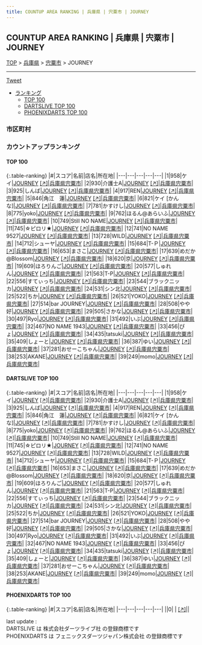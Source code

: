 ```yaml
---
title: COUNTUP AREA RANKING | 兵庫県 | 宍粟市 | JOURNEY
---
```

## COUNTUP AREA RANKING | 兵庫県 | 宍粟市 | JOURNEY

[TOP](/darts/rank/) > [兵庫県](/darts/rank/兵庫県/) > [宍粟市](/darts/rank/兵庫県/宍粟市/) > JOURNEY

___

<a href="https://twitter.com/share?ref_src=twsrc%5Etfw" data-text="COUNTUP AREA RANKING | 兵庫県宍粟市JOURNEY" class="twitter-share-button" data-hashtags="DARTSLIVE,PHOENIXDARTS,darts,ダーツ" data-show-count="false">Tweet</a>

* [ランキング](#カウントアップランキング)
    * [TOP 100](#top-100)
    * [DARTSLIVE TOP 100](#dartslive-top-100)
    * [PHOENIXDARTS TOP 100](#phoenixdarts-top-100)

### 市区町村

<ul>

</ul>

### カウントアップランキング

#### TOP 100



{:.table-ranking}
|#|スコア|名前|店名|所在地|
|---|---|---|---|---|
|1|958|<span class="rank-name-dl">ケイ</span>|<a href="/darts/rank/shops/ee4801dc0cf94baa774c926eb736cb5a.html">JOURNEY</a> <a href="https://search.dartslive.com/jp/shop/ee4801dc0cf94baa774c926eb736cb5a">[↗]</a>|<a href="/darts/rank/兵庫県/宍粟市">兵庫県宍粟市</a>|
|2|930|<span class="rank-name-dl">介護士A</span>|<a href="/darts/rank/shops/ee4801dc0cf94baa774c926eb736cb5a.html">JOURNEY</a> <a href="https://search.dartslive.com/jp/shop/ee4801dc0cf94baa774c926eb736cb5a">[↗]</a>|<a href="/darts/rank/兵庫県/宍粟市">兵庫県宍粟市</a>|
|3|925|<span class="rank-name-dl">しんば</span>|<a href="/darts/rank/shops/ee4801dc0cf94baa774c926eb736cb5a.html">JOURNEY</a> <a href="https://search.dartslive.com/jp/shop/ee4801dc0cf94baa774c926eb736cb5a">[↗]</a>|<a href="/darts/rank/兵庫県/宍粟市">兵庫県宍粟市</a>|
|4|917|<span class="rank-name-dl">REN</span>|<a href="/darts/rank/shops/ee4801dc0cf94baa774c926eb736cb5a.html">JOURNEY</a> <a href="https://search.dartslive.com/jp/shop/ee4801dc0cf94baa774c926eb736cb5a">[↗]</a>|<a href="/darts/rank/兵庫県/宍粟市">兵庫県宍粟市</a>|
|5|846|<span class="rank-name-dl">角江　蓮</span>|<a href="/darts/rank/shops/ee4801dc0cf94baa774c926eb736cb5a.html">JOURNEY</a> <a href="https://search.dartslive.com/jp/shop/ee4801dc0cf94baa774c926eb736cb5a">[↗]</a>|<a href="/darts/rank/兵庫県/宍粟市">兵庫県宍粟市</a>|
|6|821|<span class="rank-name-dl">ケイ [かんな]</span>|<a href="/darts/rank/shops/ee4801dc0cf94baa774c926eb736cb5a.html">JOURNEY</a> <a href="https://search.dartslive.com/jp/shop/ee4801dc0cf94baa774c926eb736cb5a">[↗]</a>|<a href="/darts/rank/兵庫県/宍粟市">兵庫県宍粟市</a>|
|7|781|<span class="rank-name-dl">かすけし</span>|<a href="/darts/rank/shops/ee4801dc0cf94baa774c926eb736cb5a.html">JOURNEY</a> <a href="https://search.dartslive.com/jp/shop/ee4801dc0cf94baa774c926eb736cb5a">[↗]</a>|<a href="/darts/rank/兵庫県/宍粟市">兵庫県宍粟市</a>|
|8|775|<span class="rank-name-dl">yoko</span>|<a href="/darts/rank/shops/ee4801dc0cf94baa774c926eb736cb5a.html">JOURNEY</a> <a href="https://search.dartslive.com/jp/shop/ee4801dc0cf94baa774c926eb736cb5a">[↗]</a>|<a href="/darts/rank/兵庫県/宍粟市">兵庫県宍粟市</a>|
|9|762|<span class="rank-name-dl">ほるん@あらいふ</span>|<a href="/darts/rank/shops/ee4801dc0cf94baa774c926eb736cb5a.html">JOURNEY</a> <a href="https://search.dartslive.com/jp/shop/ee4801dc0cf94baa774c926eb736cb5a">[↗]</a>|<a href="/darts/rank/兵庫県/宍粟市">兵庫県宍粟市</a>|
|10|749|<span class="rank-name-dl">Still NO NAME</span>|<a href="/darts/rank/shops/ee4801dc0cf94baa774c926eb736cb5a.html">JOURNEY</a> <a href="https://search.dartslive.com/jp/shop/ee4801dc0cf94baa774c926eb736cb5a">[↗]</a>|<a href="/darts/rank/兵庫県/宍粟市">兵庫県宍粟市</a>|
|11|745|<span class="rank-name-dl">☆ピロリ★</span>|<a href="/darts/rank/shops/ee4801dc0cf94baa774c926eb736cb5a.html">JOURNEY</a> <a href="https://search.dartslive.com/jp/shop/ee4801dc0cf94baa774c926eb736cb5a">[↗]</a>|<a href="/darts/rank/兵庫県/宍粟市">兵庫県宍粟市</a>|
|12|741|<span class="rank-name-dl">NO NAME 9527</span>|<a href="/darts/rank/shops/ee4801dc0cf94baa774c926eb736cb5a.html">JOURNEY</a> <a href="https://search.dartslive.com/jp/shop/ee4801dc0cf94baa774c926eb736cb5a">[↗]</a>|<a href="/darts/rank/兵庫県/宍粟市">兵庫県宍粟市</a>|
|13|728|<span class="rank-name-dl">WILD</span>|<a href="/darts/rank/shops/ee4801dc0cf94baa774c926eb736cb5a.html">JOURNEY</a> <a href="https://search.dartslive.com/jp/shop/ee4801dc0cf94baa774c926eb736cb5a">[↗]</a>|<a href="/darts/rank/兵庫県/宍粟市">兵庫県宍粟市</a>|
|14|712|<span class="rank-name-dl">シューヤ</span>|<a href="/darts/rank/shops/ee4801dc0cf94baa774c926eb736cb5a.html">JOURNEY</a> <a href="https://search.dartslive.com/jp/shop/ee4801dc0cf94baa774c926eb736cb5a">[↗]</a>|<a href="/darts/rank/兵庫県/宍粟市">兵庫県宍粟市</a>|
|15|684|<span class="rank-name-dl">T-Ｐ</span>|<a href="/darts/rank/shops/ee4801dc0cf94baa774c926eb736cb5a.html">JOURNEY</a> <a href="https://search.dartslive.com/jp/shop/ee4801dc0cf94baa774c926eb736cb5a">[↗]</a>|<a href="/darts/rank/兵庫県/宍粟市">兵庫県宍粟市</a>|
|16|653|<span class="rank-name-dl">まさこ</span>|<a href="/darts/rank/shops/ee4801dc0cf94baa774c926eb736cb5a.html">JOURNEY</a> <a href="https://search.dartslive.com/jp/shop/ee4801dc0cf94baa774c926eb736cb5a">[↗]</a>|<a href="/darts/rank/兵庫県/宍粟市">兵庫県宍粟市</a>|
|17|639|<span class="rank-name-dl">めだか@Blossom</span>|<a href="/darts/rank/shops/ee4801dc0cf94baa774c926eb736cb5a.html">JOURNEY</a> <a href="https://search.dartslive.com/jp/shop/ee4801dc0cf94baa774c926eb736cb5a">[↗]</a>|<a href="/darts/rank/兵庫県/宍粟市">兵庫県宍粟市</a>|
|18|620|<span class="rank-name-dl">京</span>|<a href="/darts/rank/shops/ee4801dc0cf94baa774c926eb736cb5a.html">JOURNEY</a> <a href="https://search.dartslive.com/jp/shop/ee4801dc0cf94baa774c926eb736cb5a">[↗]</a>|<a href="/darts/rank/兵庫県/宍粟市">兵庫県宍粟市</a>|
|19|609|<span class="rank-name-dl">ほろりんご</span>|<a href="/darts/rank/shops/ee4801dc0cf94baa774c926eb736cb5a.html">JOURNEY</a> <a href="https://search.dartslive.com/jp/shop/ee4801dc0cf94baa774c926eb736cb5a">[↗]</a>|<a href="/darts/rank/兵庫県/宍粟市">兵庫県宍粟市</a>|
|20|577|<span class="rank-name-dl">しゅれん</span>|<a href="/darts/rank/shops/ee4801dc0cf94baa774c926eb736cb5a.html">JOURNEY</a> <a href="https://search.dartslive.com/jp/shop/ee4801dc0cf94baa774c926eb736cb5a">[↗]</a>|<a href="/darts/rank/兵庫県/宍粟市">兵庫県宍粟市</a>|
|21|563|<span class="rank-name-dl">T-P</span>|<a href="/darts/rank/shops/ee4801dc0cf94baa774c926eb736cb5a.html">JOURNEY</a> <a href="https://search.dartslive.com/jp/shop/ee4801dc0cf94baa774c926eb736cb5a">[↗]</a>|<a href="/darts/rank/兵庫県/宍粟市">兵庫県宍粟市</a>|
|22|556|<span class="rank-name-dl">すてぃっち</span>|<a href="/darts/rank/shops/ee4801dc0cf94baa774c926eb736cb5a.html">JOURNEY</a> <a href="https://search.dartslive.com/jp/shop/ee4801dc0cf94baa774c926eb736cb5a">[↗]</a>|<a href="/darts/rank/兵庫県/宍粟市">兵庫県宍粟市</a>|
|23|544|<span class="rank-name-dl">ブラックニッカ</span>|<a href="/darts/rank/shops/ee4801dc0cf94baa774c926eb736cb5a.html">JOURNEY</a> <a href="https://search.dartslive.com/jp/shop/ee4801dc0cf94baa774c926eb736cb5a">[↗]</a>|<a href="/darts/rank/兵庫県/宍粟市">兵庫県宍粟市</a>|
|24|531|<span class="rank-name-dl">シン北</span>|<a href="/darts/rank/shops/ee4801dc0cf94baa774c926eb736cb5a.html">JOURNEY</a> <a href="https://search.dartslive.com/jp/shop/ee4801dc0cf94baa774c926eb736cb5a">[↗]</a>|<a href="/darts/rank/兵庫県/宍粟市">兵庫県宍粟市</a>|
|25|522|<span class="rank-name-dl">ちか</span>|<a href="/darts/rank/shops/ee4801dc0cf94baa774c926eb736cb5a.html">JOURNEY</a> <a href="https://search.dartslive.com/jp/shop/ee4801dc0cf94baa774c926eb736cb5a">[↗]</a>|<a href="/darts/rank/兵庫県/宍粟市">兵庫県宍粟市</a>|
|26|521|<span class="rank-name-dl">YOKO</span>|<a href="/darts/rank/shops/ee4801dc0cf94baa774c926eb736cb5a.html">JOURNEY</a> <a href="https://search.dartslive.com/jp/shop/ee4801dc0cf94baa774c926eb736cb5a">[↗]</a>|<a href="/darts/rank/兵庫県/宍粟市">兵庫県宍粟市</a>|
|27|514|<span class="rank-name-dl">bar JOURNEY</span>|<a href="/darts/rank/shops/ee4801dc0cf94baa774c926eb736cb5a.html">JOURNEY</a> <a href="https://search.dartslive.com/jp/shop/ee4801dc0cf94baa774c926eb736cb5a">[↗]</a>|<a href="/darts/rank/兵庫県/宍粟市">兵庫県宍粟市</a>|
|28|508|<span class="rank-name-dl">やや好</span>|<a href="/darts/rank/shops/ee4801dc0cf94baa774c926eb736cb5a.html">JOURNEY</a> <a href="https://search.dartslive.com/jp/shop/ee4801dc0cf94baa774c926eb736cb5a">[↗]</a>|<a href="/darts/rank/兵庫県/宍粟市">兵庫県宍粟市</a>|
|29|505|<span class="rank-name-dl">さかな</span>|<a href="/darts/rank/shops/ee4801dc0cf94baa774c926eb736cb5a.html">JOURNEY</a> <a href="https://search.dartslive.com/jp/shop/ee4801dc0cf94baa774c926eb736cb5a">[↗]</a>|<a href="/darts/rank/兵庫県/宍粟市">兵庫県宍粟市</a>|
|30|497|<span class="rank-name-dl">Ryo</span>|<a href="/darts/rank/shops/ee4801dc0cf94baa774c926eb736cb5a.html">JOURNEY</a> <a href="https://search.dartslive.com/jp/shop/ee4801dc0cf94baa774c926eb736cb5a">[↗]</a>|<a href="/darts/rank/兵庫県/宍粟市">兵庫県宍粟市</a>|
|31|492|<span class="rank-name-dl">いぶ</span>|<a href="/darts/rank/shops/ee4801dc0cf94baa774c926eb736cb5a.html">JOURNEY</a> <a href="https://search.dartslive.com/jp/shop/ee4801dc0cf94baa774c926eb736cb5a">[↗]</a>|<a href="/darts/rank/兵庫県/宍粟市">兵庫県宍粟市</a>|
|32|467|<span class="rank-name-dl">NO NAME 1943</span>|<a href="/darts/rank/shops/ee4801dc0cf94baa774c926eb736cb5a.html">JOURNEY</a> <a href="https://search.dartslive.com/jp/shop/ee4801dc0cf94baa774c926eb736cb5a">[↗]</a>|<a href="/darts/rank/兵庫県/宍粟市">兵庫県宍粟市</a>|
|33|456|<span class="rank-name-dl">ぴょ</span>|<a href="/darts/rank/shops/ee4801dc0cf94baa774c926eb736cb5a.html">JOURNEY</a> <a href="https://search.dartslive.com/jp/shop/ee4801dc0cf94baa774c926eb736cb5a">[↗]</a>|<a href="/darts/rank/兵庫県/宍粟市">兵庫県宍粟市</a>|
|34|435|<span class="rank-name-dl">tatsuki</span>|<a href="/darts/rank/shops/ee4801dc0cf94baa774c926eb736cb5a.html">JOURNEY</a> <a href="https://search.dartslive.com/jp/shop/ee4801dc0cf94baa774c926eb736cb5a">[↗]</a>|<a href="/darts/rank/兵庫県/宍粟市">兵庫県宍粟市</a>|
|35|409|<span class="rank-name-dl">しょーと</span>|<a href="/darts/rank/shops/ee4801dc0cf94baa774c926eb736cb5a.html">JOURNEY</a> <a href="https://search.dartslive.com/jp/shop/ee4801dc0cf94baa774c926eb736cb5a">[↗]</a>|<a href="/darts/rank/兵庫県/宍粟市">兵庫県宍粟市</a>|
|36|387|<span class="rank-name-dl">ゆい</span>|<a href="/darts/rank/shops/ee4801dc0cf94baa774c926eb736cb5a.html">JOURNEY</a> <a href="https://search.dartslive.com/jp/shop/ee4801dc0cf94baa774c926eb736cb5a">[↗]</a>|<a href="/darts/rank/兵庫県/宍粟市">兵庫県宍粟市</a>|
|37|281|<span class="rank-name-dl">おせーこちゃん</span>|<a href="/darts/rank/shops/ee4801dc0cf94baa774c926eb736cb5a.html">JOURNEY</a> <a href="https://search.dartslive.com/jp/shop/ee4801dc0cf94baa774c926eb736cb5a">[↗]</a>|<a href="/darts/rank/兵庫県/宍粟市">兵庫県宍粟市</a>|
|38|253|<span class="rank-name-dl">AKANE</span>|<a href="/darts/rank/shops/ee4801dc0cf94baa774c926eb736cb5a.html">JOURNEY</a> <a href="https://search.dartslive.com/jp/shop/ee4801dc0cf94baa774c926eb736cb5a">[↗]</a>|<a href="/darts/rank/兵庫県/宍粟市">兵庫県宍粟市</a>|
|39|249|<span class="rank-name-dl">momo</span>|<a href="/darts/rank/shops/ee4801dc0cf94baa774c926eb736cb5a.html">JOURNEY</a> <a href="https://search.dartslive.com/jp/shop/ee4801dc0cf94baa774c926eb736cb5a">[↗]</a>|<a href="/darts/rank/兵庫県/宍粟市">兵庫県宍粟市</a>|


#### DARTSLIVE TOP 100



{:.table-ranking}
|#|スコア|名前|店名|所在地|
|---|---|---|---|---|
|1|958|<span class="rank-name-dl">ケイ</span>|<a href="/darts/rank/shops/ee4801dc0cf94baa774c926eb736cb5a.html">JOURNEY</a> <a href="https://search.dartslive.com/jp/shop/ee4801dc0cf94baa774c926eb736cb5a">[↗]</a>|<a href="/darts/rank/兵庫県/宍粟市">兵庫県宍粟市</a>|
|2|930|<span class="rank-name-dl">介護士A</span>|<a href="/darts/rank/shops/ee4801dc0cf94baa774c926eb736cb5a.html">JOURNEY</a> <a href="https://search.dartslive.com/jp/shop/ee4801dc0cf94baa774c926eb736cb5a">[↗]</a>|<a href="/darts/rank/兵庫県/宍粟市">兵庫県宍粟市</a>|
|3|925|<span class="rank-name-dl">しんば</span>|<a href="/darts/rank/shops/ee4801dc0cf94baa774c926eb736cb5a.html">JOURNEY</a> <a href="https://search.dartslive.com/jp/shop/ee4801dc0cf94baa774c926eb736cb5a">[↗]</a>|<a href="/darts/rank/兵庫県/宍粟市">兵庫県宍粟市</a>|
|4|917|<span class="rank-name-dl">REN</span>|<a href="/darts/rank/shops/ee4801dc0cf94baa774c926eb736cb5a.html">JOURNEY</a> <a href="https://search.dartslive.com/jp/shop/ee4801dc0cf94baa774c926eb736cb5a">[↗]</a>|<a href="/darts/rank/兵庫県/宍粟市">兵庫県宍粟市</a>|
|5|846|<span class="rank-name-dl">角江　蓮</span>|<a href="/darts/rank/shops/ee4801dc0cf94baa774c926eb736cb5a.html">JOURNEY</a> <a href="https://search.dartslive.com/jp/shop/ee4801dc0cf94baa774c926eb736cb5a">[↗]</a>|<a href="/darts/rank/兵庫県/宍粟市">兵庫県宍粟市</a>|
|6|821|<span class="rank-name-dl">ケイ [かんな]</span>|<a href="/darts/rank/shops/ee4801dc0cf94baa774c926eb736cb5a.html">JOURNEY</a> <a href="https://search.dartslive.com/jp/shop/ee4801dc0cf94baa774c926eb736cb5a">[↗]</a>|<a href="/darts/rank/兵庫県/宍粟市">兵庫県宍粟市</a>|
|7|781|<span class="rank-name-dl">かすけし</span>|<a href="/darts/rank/shops/ee4801dc0cf94baa774c926eb736cb5a.html">JOURNEY</a> <a href="https://search.dartslive.com/jp/shop/ee4801dc0cf94baa774c926eb736cb5a">[↗]</a>|<a href="/darts/rank/兵庫県/宍粟市">兵庫県宍粟市</a>|
|8|775|<span class="rank-name-dl">yoko</span>|<a href="/darts/rank/shops/ee4801dc0cf94baa774c926eb736cb5a.html">JOURNEY</a> <a href="https://search.dartslive.com/jp/shop/ee4801dc0cf94baa774c926eb736cb5a">[↗]</a>|<a href="/darts/rank/兵庫県/宍粟市">兵庫県宍粟市</a>|
|9|762|<span class="rank-name-dl">ほるん@あらいふ</span>|<a href="/darts/rank/shops/ee4801dc0cf94baa774c926eb736cb5a.html">JOURNEY</a> <a href="https://search.dartslive.com/jp/shop/ee4801dc0cf94baa774c926eb736cb5a">[↗]</a>|<a href="/darts/rank/兵庫県/宍粟市">兵庫県宍粟市</a>|
|10|749|<span class="rank-name-dl">Still NO NAME</span>|<a href="/darts/rank/shops/ee4801dc0cf94baa774c926eb736cb5a.html">JOURNEY</a> <a href="https://search.dartslive.com/jp/shop/ee4801dc0cf94baa774c926eb736cb5a">[↗]</a>|<a href="/darts/rank/兵庫県/宍粟市">兵庫県宍粟市</a>|
|11|745|<span class="rank-name-dl">☆ピロリ★</span>|<a href="/darts/rank/shops/ee4801dc0cf94baa774c926eb736cb5a.html">JOURNEY</a> <a href="https://search.dartslive.com/jp/shop/ee4801dc0cf94baa774c926eb736cb5a">[↗]</a>|<a href="/darts/rank/兵庫県/宍粟市">兵庫県宍粟市</a>|
|12|741|<span class="rank-name-dl">NO NAME 9527</span>|<a href="/darts/rank/shops/ee4801dc0cf94baa774c926eb736cb5a.html">JOURNEY</a> <a href="https://search.dartslive.com/jp/shop/ee4801dc0cf94baa774c926eb736cb5a">[↗]</a>|<a href="/darts/rank/兵庫県/宍粟市">兵庫県宍粟市</a>|
|13|728|<span class="rank-name-dl">WILD</span>|<a href="/darts/rank/shops/ee4801dc0cf94baa774c926eb736cb5a.html">JOURNEY</a> <a href="https://search.dartslive.com/jp/shop/ee4801dc0cf94baa774c926eb736cb5a">[↗]</a>|<a href="/darts/rank/兵庫県/宍粟市">兵庫県宍粟市</a>|
|14|712|<span class="rank-name-dl">シューヤ</span>|<a href="/darts/rank/shops/ee4801dc0cf94baa774c926eb736cb5a.html">JOURNEY</a> <a href="https://search.dartslive.com/jp/shop/ee4801dc0cf94baa774c926eb736cb5a">[↗]</a>|<a href="/darts/rank/兵庫県/宍粟市">兵庫県宍粟市</a>|
|15|684|<span class="rank-name-dl">T-Ｐ</span>|<a href="/darts/rank/shops/ee4801dc0cf94baa774c926eb736cb5a.html">JOURNEY</a> <a href="https://search.dartslive.com/jp/shop/ee4801dc0cf94baa774c926eb736cb5a">[↗]</a>|<a href="/darts/rank/兵庫県/宍粟市">兵庫県宍粟市</a>|
|16|653|<span class="rank-name-dl">まさこ</span>|<a href="/darts/rank/shops/ee4801dc0cf94baa774c926eb736cb5a.html">JOURNEY</a> <a href="https://search.dartslive.com/jp/shop/ee4801dc0cf94baa774c926eb736cb5a">[↗]</a>|<a href="/darts/rank/兵庫県/宍粟市">兵庫県宍粟市</a>|
|17|639|<span class="rank-name-dl">めだか@Blossom</span>|<a href="/darts/rank/shops/ee4801dc0cf94baa774c926eb736cb5a.html">JOURNEY</a> <a href="https://search.dartslive.com/jp/shop/ee4801dc0cf94baa774c926eb736cb5a">[↗]</a>|<a href="/darts/rank/兵庫県/宍粟市">兵庫県宍粟市</a>|
|18|620|<span class="rank-name-dl">京</span>|<a href="/darts/rank/shops/ee4801dc0cf94baa774c926eb736cb5a.html">JOURNEY</a> <a href="https://search.dartslive.com/jp/shop/ee4801dc0cf94baa774c926eb736cb5a">[↗]</a>|<a href="/darts/rank/兵庫県/宍粟市">兵庫県宍粟市</a>|
|19|609|<span class="rank-name-dl">ほろりんご</span>|<a href="/darts/rank/shops/ee4801dc0cf94baa774c926eb736cb5a.html">JOURNEY</a> <a href="https://search.dartslive.com/jp/shop/ee4801dc0cf94baa774c926eb736cb5a">[↗]</a>|<a href="/darts/rank/兵庫県/宍粟市">兵庫県宍粟市</a>|
|20|577|<span class="rank-name-dl">しゅれん</span>|<a href="/darts/rank/shops/ee4801dc0cf94baa774c926eb736cb5a.html">JOURNEY</a> <a href="https://search.dartslive.com/jp/shop/ee4801dc0cf94baa774c926eb736cb5a">[↗]</a>|<a href="/darts/rank/兵庫県/宍粟市">兵庫県宍粟市</a>|
|21|563|<span class="rank-name-dl">T-P</span>|<a href="/darts/rank/shops/ee4801dc0cf94baa774c926eb736cb5a.html">JOURNEY</a> <a href="https://search.dartslive.com/jp/shop/ee4801dc0cf94baa774c926eb736cb5a">[↗]</a>|<a href="/darts/rank/兵庫県/宍粟市">兵庫県宍粟市</a>|
|22|556|<span class="rank-name-dl">すてぃっち</span>|<a href="/darts/rank/shops/ee4801dc0cf94baa774c926eb736cb5a.html">JOURNEY</a> <a href="https://search.dartslive.com/jp/shop/ee4801dc0cf94baa774c926eb736cb5a">[↗]</a>|<a href="/darts/rank/兵庫県/宍粟市">兵庫県宍粟市</a>|
|23|544|<span class="rank-name-dl">ブラックニッカ</span>|<a href="/darts/rank/shops/ee4801dc0cf94baa774c926eb736cb5a.html">JOURNEY</a> <a href="https://search.dartslive.com/jp/shop/ee4801dc0cf94baa774c926eb736cb5a">[↗]</a>|<a href="/darts/rank/兵庫県/宍粟市">兵庫県宍粟市</a>|
|24|531|<span class="rank-name-dl">シン北</span>|<a href="/darts/rank/shops/ee4801dc0cf94baa774c926eb736cb5a.html">JOURNEY</a> <a href="https://search.dartslive.com/jp/shop/ee4801dc0cf94baa774c926eb736cb5a">[↗]</a>|<a href="/darts/rank/兵庫県/宍粟市">兵庫県宍粟市</a>|
|25|522|<span class="rank-name-dl">ちか</span>|<a href="/darts/rank/shops/ee4801dc0cf94baa774c926eb736cb5a.html">JOURNEY</a> <a href="https://search.dartslive.com/jp/shop/ee4801dc0cf94baa774c926eb736cb5a">[↗]</a>|<a href="/darts/rank/兵庫県/宍粟市">兵庫県宍粟市</a>|
|26|521|<span class="rank-name-dl">YOKO</span>|<a href="/darts/rank/shops/ee4801dc0cf94baa774c926eb736cb5a.html">JOURNEY</a> <a href="https://search.dartslive.com/jp/shop/ee4801dc0cf94baa774c926eb736cb5a">[↗]</a>|<a href="/darts/rank/兵庫県/宍粟市">兵庫県宍粟市</a>|
|27|514|<span class="rank-name-dl">bar JOURNEY</span>|<a href="/darts/rank/shops/ee4801dc0cf94baa774c926eb736cb5a.html">JOURNEY</a> <a href="https://search.dartslive.com/jp/shop/ee4801dc0cf94baa774c926eb736cb5a">[↗]</a>|<a href="/darts/rank/兵庫県/宍粟市">兵庫県宍粟市</a>|
|28|508|<span class="rank-name-dl">やや好</span>|<a href="/darts/rank/shops/ee4801dc0cf94baa774c926eb736cb5a.html">JOURNEY</a> <a href="https://search.dartslive.com/jp/shop/ee4801dc0cf94baa774c926eb736cb5a">[↗]</a>|<a href="/darts/rank/兵庫県/宍粟市">兵庫県宍粟市</a>|
|29|505|<span class="rank-name-dl">さかな</span>|<a href="/darts/rank/shops/ee4801dc0cf94baa774c926eb736cb5a.html">JOURNEY</a> <a href="https://search.dartslive.com/jp/shop/ee4801dc0cf94baa774c926eb736cb5a">[↗]</a>|<a href="/darts/rank/兵庫県/宍粟市">兵庫県宍粟市</a>|
|30|497|<span class="rank-name-dl">Ryo</span>|<a href="/darts/rank/shops/ee4801dc0cf94baa774c926eb736cb5a.html">JOURNEY</a> <a href="https://search.dartslive.com/jp/shop/ee4801dc0cf94baa774c926eb736cb5a">[↗]</a>|<a href="/darts/rank/兵庫県/宍粟市">兵庫県宍粟市</a>|
|31|492|<span class="rank-name-dl">いぶ</span>|<a href="/darts/rank/shops/ee4801dc0cf94baa774c926eb736cb5a.html">JOURNEY</a> <a href="https://search.dartslive.com/jp/shop/ee4801dc0cf94baa774c926eb736cb5a">[↗]</a>|<a href="/darts/rank/兵庫県/宍粟市">兵庫県宍粟市</a>|
|32|467|<span class="rank-name-dl">NO NAME 1943</span>|<a href="/darts/rank/shops/ee4801dc0cf94baa774c926eb736cb5a.html">JOURNEY</a> <a href="https://search.dartslive.com/jp/shop/ee4801dc0cf94baa774c926eb736cb5a">[↗]</a>|<a href="/darts/rank/兵庫県/宍粟市">兵庫県宍粟市</a>|
|33|456|<span class="rank-name-dl">ぴょ</span>|<a href="/darts/rank/shops/ee4801dc0cf94baa774c926eb736cb5a.html">JOURNEY</a> <a href="https://search.dartslive.com/jp/shop/ee4801dc0cf94baa774c926eb736cb5a">[↗]</a>|<a href="/darts/rank/兵庫県/宍粟市">兵庫県宍粟市</a>|
|34|435|<span class="rank-name-dl">tatsuki</span>|<a href="/darts/rank/shops/ee4801dc0cf94baa774c926eb736cb5a.html">JOURNEY</a> <a href="https://search.dartslive.com/jp/shop/ee4801dc0cf94baa774c926eb736cb5a">[↗]</a>|<a href="/darts/rank/兵庫県/宍粟市">兵庫県宍粟市</a>|
|35|409|<span class="rank-name-dl">しょーと</span>|<a href="/darts/rank/shops/ee4801dc0cf94baa774c926eb736cb5a.html">JOURNEY</a> <a href="https://search.dartslive.com/jp/shop/ee4801dc0cf94baa774c926eb736cb5a">[↗]</a>|<a href="/darts/rank/兵庫県/宍粟市">兵庫県宍粟市</a>|
|36|387|<span class="rank-name-dl">ゆい</span>|<a href="/darts/rank/shops/ee4801dc0cf94baa774c926eb736cb5a.html">JOURNEY</a> <a href="https://search.dartslive.com/jp/shop/ee4801dc0cf94baa774c926eb736cb5a">[↗]</a>|<a href="/darts/rank/兵庫県/宍粟市">兵庫県宍粟市</a>|
|37|281|<span class="rank-name-dl">おせーこちゃん</span>|<a href="/darts/rank/shops/ee4801dc0cf94baa774c926eb736cb5a.html">JOURNEY</a> <a href="https://search.dartslive.com/jp/shop/ee4801dc0cf94baa774c926eb736cb5a">[↗]</a>|<a href="/darts/rank/兵庫県/宍粟市">兵庫県宍粟市</a>|
|38|253|<span class="rank-name-dl">AKANE</span>|<a href="/darts/rank/shops/ee4801dc0cf94baa774c926eb736cb5a.html">JOURNEY</a> <a href="https://search.dartslive.com/jp/shop/ee4801dc0cf94baa774c926eb736cb5a">[↗]</a>|<a href="/darts/rank/兵庫県/宍粟市">兵庫県宍粟市</a>|
|39|249|<span class="rank-name-dl">momo</span>|<a href="/darts/rank/shops/ee4801dc0cf94baa774c926eb736cb5a.html">JOURNEY</a> <a href="https://search.dartslive.com/jp/shop/ee4801dc0cf94baa774c926eb736cb5a">[↗]</a>|<a href="/darts/rank/兵庫県/宍粟市">兵庫県宍粟市</a>|


#### PHOENIXDARTS TOP 100



{:.table-ranking}
|#|スコア|名前|店名|所在地|
|---|---|---|---|---|
||0|<span class="rank-name-dl"> </span>|<a href="/darts/rank/shops/.html"></a> <a href="">[↗]</a>|<a href="/darts/rank//"></a>|


<div class="footer border-top border-gray-light mt-5 pt-3 text-right text-gray">
    last update : <span style="font-weight: italic" id="foot_last_modified"></span><br />
    DARTSLIVE は 株式会社ダーツライブ社 の登録商標です<br />
    PHOENIXDARTS は フェニックスダーツジャパン株式会社 の登録商標です<br />
</div>

<script src="https://cdnjs.cloudflare.com/ajax/libs/jquery.tablesorter/2.31.3/js/jquery.tablesorter.min.js" integrity="sha512-qzgd5cYSZcosqpzpn7zF2ZId8f/8CHmFKZ8j7mU4OUXTNRd5g+ZHBPsgKEwoqxCtdQvExE5LprwwPAgoicguNg==" crossorigin="anonymous" referrerpolicy="no-referrer"></script>
<link rel="stylesheet" href="https://cdnjs.cloudflare.com/ajax/libs/jquery.tablesorter/2.31.3/css/theme.default.min.css" integrity="sha512-wghhOJkjQX0Lh3NSWvNKeZ0ZpNn+SPVXX1Qyc9OCaogADktxrBiBdKGDoqVUOyhStvMBmJQ8ZdMHiR3wuEq8+w==" crossorigin="anonymous" referrerpolicy="no-referrer" />
<script>
$(function() {
    $(".table-ranking").tablesorter({sortList:[[0, 0]]});
    $("#foot_last_modified").text(formatDate(new Date(document.lastModified), 'yyyy-MM-dd HH:mm:ss'));
});
</script>

<script async src="https://platform.twitter.com/widgets.js" charset="utf-8"></script>